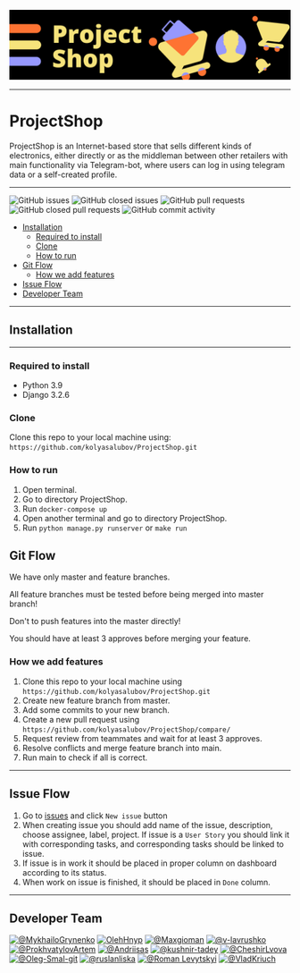 ![Banner.png](Banner.png)
___

# ProjectShop

ProjectShop is an Internet-based store that sells different kinds of electronics, either directly or as the middleman
between other retailers with main functionality via Telegram-bot, where users can log in using telegram data or a
self-created profile.
___
![GitHub issues](https://img.shields.io/github/issues-raw/kolyasalubov/ProjectShop)
![GitHub closed issues](https://img.shields.io/github/issues-closed-raw/kolyasalubov/ProjectShop?color=green)
![GitHub pull requests](https://img.shields.io/github/issues-pr-raw/kolyasalubov/ProjectShop)
![GitHub closed pull requests](https://img.shields.io/github/issues-pr-closed-raw/kolyasalubov/ProjectShop?color=green)
![GitHub commit activity](https://img.shields.io/github/commit-activity/m/kolyasalubov/ProjectShop)

* [Installation](#Installation)
    * [Required to install](#Required_to_install)
    * [Clone](#Clone)
    * [How to run](#How_to_run)
* [Git Flow](#Git_Flow)
    * [How we add features](#How_we_add_features)
* [Issue Flow](#Issue_Flow)
* [Developer Team](#Developer_team)

___

## Installation <a name="Installation"></a>

___

### Required to install <a name="Required_to_install"></a>

* Python 3.9
* Django 3.2.6

### Clone <a name="Clone"></a>

Clone this repo to your local machine using:  
`https://github.com/kolyasalubov/ProjectShop.git`

### How to run<a name="How_to_run"></a>

1. Open terminal.
2. Go to directory ProjectShop.
3. Run `docker-compose up`
4. Open another terminal and go to directory ProjectShop.
5. Run `python manage.py runserver` or `make run`

## Git Flow<a name="Git_Flow"></a>

We have only master and feature branches.

All feature branches must be tested before being merged into master branch!

Don't to push features into the master directly!

You should have at least 3 approves before merging your feature.

### How we add features<a name="How_we_add_features"></a>

1. Clone this repo to your local machine using `https://github.com/kolyasalubov/ProjectShop.git`
2. Create new feature branch from master.
3. Add some commits to your new branch.
4. Create a new pull request using `https://github.com/kolyasalubov/ProjectShop/compare/`
5. Request review from teammates and wait for at least 3 approves.
6. Resolve conflicts and merge feature branch into main.
7. Run main to check if all is correct.

___

## Issue Flow<a name="Issue_Flow"></a>

1. Go to [issues](https://github.com/kolyasalubov/ProjectShop/issues) and click `New issue` button
2. When creating issue you should add name of the issue, description, choose assignee, label, project. If issue is
   a `User Story` you should link it with corresponding tasks, and corresponding tasks should be linked to issue.
3. If issue is in work it should be placed in proper column on dashboard according to its status.
4. When work on issue is finished, it should be placed in `Done` column.

___

## Developer Team<a name="Developer_team"></a>

[![@MykhailoGrynenko](https://avatars.githubusercontent.com/u/56480204?s=200&?v=4)](https://github.com/MykhailoGrynenko)
[![OlehHnyp](https://avatars.githubusercontent.com/u/75254063?s=200&?s=200&?v=4)](https://github.com/OlehHnyp)
[![@Maxgioman](https://avatars.githubusercontent.com/u/43215127?s=200&?v=4)](https://github.com/Maxgioman)
[![@v-lavrushko](https://avatars.githubusercontent.com/u/29904652?s=200&?v=4)](https://github.com/v-lavrushko)
[![@ProkhvatylovArtem](https://avatars.githubusercontent.com/u/89210528?s=200&?v=4)](https://github.com/ProkhvatylovArtem)
[![@Andriisas](https://avatars.githubusercontent.com/u/48296925?s=200&?v=4)](https://github.com/Andriisas)
[![@kushnir-tadey](https://avatars.githubusercontent.com/u/74568824?s=200&?v=4)](https://github.com/kushnir-tadey)
[![@CheshirLvova](https://avatars.githubusercontent.com/u/36841164?s=200&?v=4)](https://github.com/CheshirLvova)
[![@Oleg-Smal-git](https://avatars.githubusercontent.com/u/78323776?s=200&?v=4)](https://github.com/Oleg-Smal-git)
[![@ruslanliska](https://avatars.githubusercontent.com/u/78071321?s=200&?v=4)](https://github.com/ruslanliska)
[![@Roman Levytskyi](https://avatars.githubusercontent.com/u/64426960?s=200&?v=4)](https://github.com/l3va)
[![@VladKriuch](https://avatars.githubusercontent.com/u/89203925?s=200&?v=4)](https://github.com/VladKriuch) 
